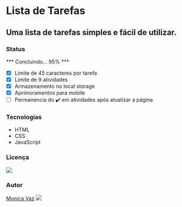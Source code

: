 # Lista de Tarefas 

## Uma lista de tarefas simples e fácil de utilizar.

### Status
*** Concluindo... 95% ***
- [x] Limite de 45 caracteres por tarefa
- [x] Limite de 9 atividades 
- [x] Armazenamento no local storage
- [x] Aprimoramentos para mobile
- [ ] Permanencia do ✔️ em atividades após atualizar a página

### Tecnologias
- HTML
- CSS
- JavaScript

### Licença
<img src="https://img.shields.io/badge/license-MIT-blue"> </img>

### Autor

<a href="https://github.com/M0nicaVaz">Monica Vaz</a>
<img src="https://img.shields.io/badge/GMAIL-contatomonicavaz%40gmail.com-red"> </img>

